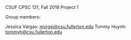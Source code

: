 CSUF CPSC 131, Fall 2018
Project 1

Group members:

Jessica Vargas: mvrgsj@csu.fullerton.edu
Tommy Huynh: tommyh@csu.fullerton.edu

